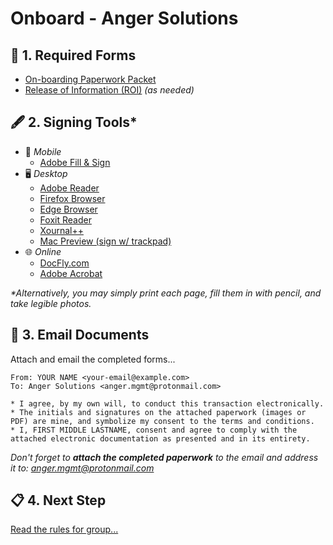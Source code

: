 Onboard - Anger Solutions
=========================


📄 1. Required Forms
--------------------

* [On-boarding Paperwork Packet](https://github.com/AngerSolutions/angersolutions.github.io/raw/main/onboard/Onboarding-AngerSolutions.pdf)
* [Release of Information (ROI)](https://github.com/AngerSolutions/angersolutions.github.io/raw/main/onboard/ROI-AngerSolutions.pdf) _(as needed)_


🖋️ 2. Signing Tools*
-------------------

* 📱 _Mobile_
    - [Adobe Fill & Sign](https://www.adobe.com/acrobat/mobile/fill-sign-pdfs.html)
* 🖥️ _Desktop_
    - [Adobe Reader](https://get.adobe.com/reader)
    - [Firefox Browser](https://www.mozilla.org/en-US/firefox/new)
    - [Edge Browser](https://www.microsoft.com/edge)
    - [Foxit Reader](https://www.foxitsoftware.com/pdf-reader)
    - [Xournal++](https://xournalpp.github.io/)
    - [Mac Preview (sign w/ trackpad)](https://support.apple.com/guide/preview/welcome/mac)
* 🌐 _Online_
    - [DocFly.com](https://www.docfly.com/sign-pdf)
    - [Adobe Acrobat](https://www.adobe.com/acrobat/online/sign-pdf.html)

_*Alternatively, you may simply print each page, fill them in with pencil, and take legible photos._


📨 3. Email Documents
---------------------

Attach and email the completed forms...

    From: YOUR NAME <your-email@example.com>
    To: Anger Solutions <anger.mgmt@protonmail.com>

    * I agree, by my own will, to conduct this transaction electronically.
    * The initials and signatures on the attached paperwork (images or PDF) are mine, and symbolize my consent to the terms and conditions.
    * I, FIRST MIDDLE LASTNAME, consent and agree to comply with the attached electronic documentation as presented and in its entirety.


_Don't forget to **attach the completed paperwork** to the email and address it to: <anger.mgmt@protonmail.com>_


📋 4. Next Step
---------------

[Read the rules for group...](https://angersolutions.github.io/rules/)
